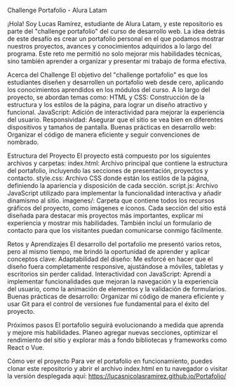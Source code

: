 Challenge Portafolio - Alura Latam

¡Hola! Soy Lucas Ramírez, estudiante de Alura Latam, y este repositorio es parte del "challenge portafolio" del curso de desarrollo web. La idea detrás de este desafío es crear un portafolio personal en el que podamos mostrar nuestros proyectos, avances y conocimientos adquiridos a lo largo del programa. Este reto me permitió no solo mejorar mis habilidades técnicas, sino también aprender a organizar y presentar mi trabajo de forma efectiva.

Acerca del Challenge
El objetivo del "challenge portafolio" es que los estudiantes diseñen y desarrollen un portafolio web desde cero, aplicando los conocimientos aprendidos en los módulos del curso. A lo largo del proyecto, se abordan temas como:
HTML y CSS: Construcción de la estructura y los estilos de la página, para lograr un diseño atractivo y funcional.
JavaScript: Adición de interactividad para mejorar la experiencia del usuario.
Responsividad: Asegurar que el sitio se vea bien en diferentes dispositivos y tamaños de pantalla.
Buenas prácticas en desarrollo web: Organizar el código de manera eficiente y seguir convenciones de nombrado.

Estructura del Proyecto
El proyecto está compuesto por los siguientes archivos y carpetas:
index.html: Archivo principal que contiene la estructura del portafolio, incluyendo las secciones de presentación, proyectos y contacto.
style.css: Archivo CSS donde están los estilos de la página, definiendo la apariencia y disposición de cada sección.
script.js: Archivo JavaScript utilizado para implementar la funcionalidad interactiva y añadir dinamismo al sitio.
imagenes/: Carpeta que contiene todos los recursos gráficos del proyecto, como imágenes e íconos.
Cada sección del sitio está diseñada para destacar mis proyectos más importantes, explicar mi experiencia y mostrar mis habilidades. También incluí un formulario de contacto para que los visitantes puedan comunicarse conmigo fácilmente.

Retos y Aprendizajes
El desarrollo del portafolio me presentó varios retos, pero al mismo tiempo, me brindó la oportunidad de aprender y aplicar conceptos clave:
Adaptabilidad del diseño: Me esforcé en hacer que el diseño fuera completamente responsive, ajustándose a móviles, tabletas y escritorios sin perder calidad.
Interactividad con JavaScript: Aprendí a implementar funcionalidades que mejoran la navegación y la experiencia del usuario, como la animación de elementos y la validación de formularios.
Buenas prácticas de desarrollo: Organizar mi código de manera eficiente y usar Git para el control de versiones fue fundamental para el éxito del proyecto.

Próximos pasos
El portafolio seguirá evolucionando a medida que aprenda y mejore mis habilidades. Planeo agregar nuevas secciones, optimizar el rendimiento del sitio y explorar más a fondo bibliotecas y frameworks como React o Vue.

Cómo ver el proyecto
Para ver el portafolio en funcionamiento, puedes clonar este repositorio y abrir el archivo index.html en tu navegador o visitar la versión desplegada aquí: https://lucasnicolasramirez.github.io/Portafolio/
